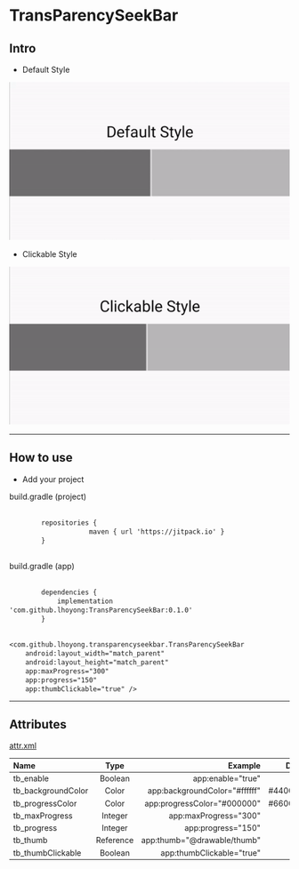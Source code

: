 # TransParencySeekBar

## Intro

* Default Style

![defstyle](https://github.com/lhoyong/TransParencySeekBar/blob/master/gif/defStyle.gif)

* Clickable Style

![clickable](https://github.com/lhoyong/TransParencySeekBar/blob/master/gif/clickable.gif)

----

## How to use

* Add your project

build.gradle (project)
<pre>
    <code>
        repositories {
                    maven { url 'https://jitpack.io' }
        }
    </code>
</pre>

build.gradle (app)

<pre>
    <code>
        dependencies {
            implementation 'com.github.lhoyong:TransParencySeekBar:0.1.0'
        }
    </code>
</pre>

    <com.github.lhoyong.transparencyseekbar.TransParencySeekBar
        android:layout_width="match_parent"
        android:layout_height="match_parent"
        app:maxProgress="300"
        app:progress="150"
        app:thumbClickable="true" />

----

## Attributes

[attr.xml](https://github.com/lhoyong/TransParencySeekBar/blob/master/lib/src/main/res/values/attrs.xml)

| Name  | Type  | Example | Deafult |
| :------------ |:---------------:| -----:        | -----: |
| tb_enable | Boolean | app:enable="true"        | true   |
| tb_backgroundColor      | Color        |   app:backgroundColor="#ffffff" | #44000000
| tb_progressColor | Color       |    app:progressColor="#000000"        | #66000000
| tb_maxProgress     | Integer | app:maxProgress="300"        | 100   |
| tb_progress     | Integer | app:progress="150"        | 0   |
| tb_thumb     | Reference | app:thumb="@drawable/thumb"        |    |
| tb_thumbClickable     | Boolean | app:thumbClickable="true"        | false   |